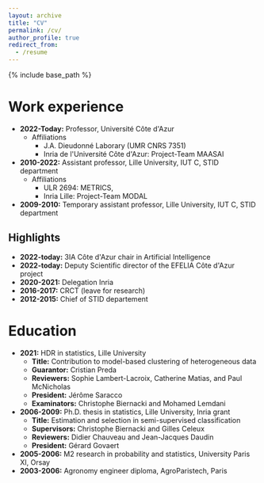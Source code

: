 ```yaml
---
layout: archive
title: "CV"
permalink: /cv/
author_profile: true
redirect_from:
  - /resume
---
```


{% include base_path %}


Work experience
======

* **2022-Today:** Professor, Université Côte d'Azur
  * Affiliations
    *  J.A. Dieudonné Laborary (UMR CNRS 7351)
    *  Inria de l'Université Côte d'Azur: Project-Team MAASAI
* **2010-2022:** Assistant professor, Lille University, IUT C, STID department
  * Affiliations
    * ULR 2694: METRICS, 
    * Inria Lille: Project-Team MODAL
* **2009-2010:** Temporary assistant professor,  Lille University, IUT C, STID department


Highlights
------


* **2022-today:** 3IA Côte d'Azur chair in Artificial Intelligence
* **2022-today:** Deputy Scientific director of the EFELIA Côte d'Azur project
* **2020-2021:** Delegation Inria
* **2016-2017:** CRCT (leave for research)
* **2012-2015:** Chief of STID departement


Education
======

* **2021:** HDR in statistics, Lille University
  * **Title:** Contribution to model-based clustering of heterogeneous data
  * **Guarantor:** Cristian Preda
  * **Reviewers:** Sophie Lambert-Lacroix, Catherine Matias, and Paul McNicholas 
  * **President:** Jérôme Saracco
  * **Examinators:** Christophe Biernacki and Mohamed Lemdani
* **2006-2009:** Ph.D. thesis in statistics,  Lille University, Inria grant
  * **Title:** Estimation and selection in semi-supervised classification
  * **Supervisors:** Christophe Biernacki and Gilles Celeux
  * **Reviewers:** Didier Chauveau and Jean-Jacques Daudin
  * **President:** Gérard Govaert
* **2005-2006:** M2 research in probability and statistics, University Paris XI, Orsay
* **2003-2006:** Agronomy engineer diploma, AgroParistech, Paris










